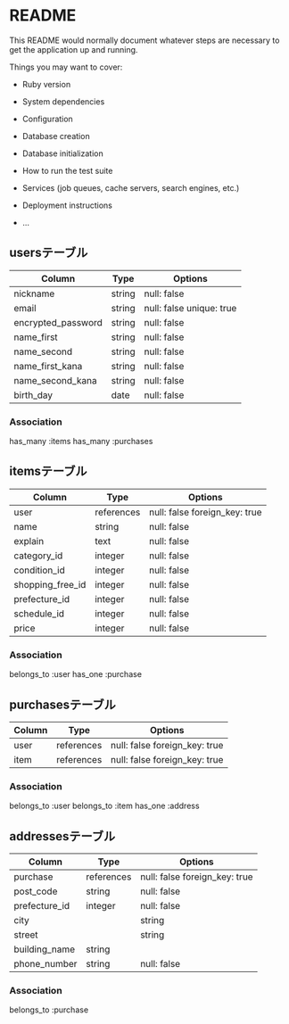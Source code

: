 # README

This README would normally document whatever steps are necessary to get the
application up and running.

Things you may want to cover:

* Ruby version

* System dependencies

* Configuration

* Database creation

* Database initialization

* How to run the test suite

* Services (job queues, cache servers, search engines, etc.)

* Deployment instructions

* ...

## usersテーブル

|  Column    |   Type   |    Options    |
|   ------   |   ----   |  -----------  |
|  nickname  |  string  |  null: false  |
|   email    |  string  |  null: false unique: true |
|  encrypted_password  |  string  |  null: false  |
| name_first |  string  |  null: false  |
| name_second |  string  |  null: false  |
| name_first_kana |  string  |  null: false  |
| name_second_kana |  string  |  null: false  |
|  birth_day  |  date   |  null: false  |

### Association
has_many :items
has_many :purchases


## itemsテーブル

|Column|Type|Options|
|------|----|-------|
|user|references|null: false  foreign_key: true|
|name|string|null: false|
|explain|text|null: false|
|category_id|integer|null: false|
|condition_id|integer|null: false|
|shopping_free_id|integer|null: false|
|prefecture_id|integer|null: false|
|schedule_id|integer|null: false|
|price|integer|null: false|

### Association
belongs_to :user
has_one :purchase

## purchasesテーブル

|Column|Type|Options|
|------|----|-------|
|user|references|null: false  foreign_key: true|
|item|references|null: false  foreign_key: true|

### Association
belongs_to :user
belongs_to :item
has_one :address

## addressesテーブル

|Column|Type|Options|
|------|----|-------|
|purchase|references|null: false  foreign_key: true|
|post_code|string|null: false|
|prefecture_id|integer|null: false|
|city||string|null: false|
|street||string|null: false|
|building_name|string||
|phone_number|string|null: false|

### Association
belongs_to :purchase